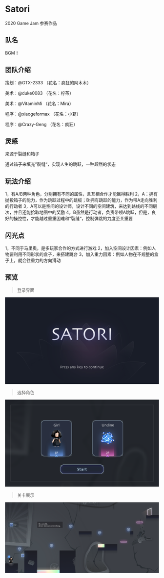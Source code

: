 # Satori
2020 Game Jam 参赛作品

## 队名
BGM！    

## 团队介绍
策划：@GTX-2333        （花名：疯狂的阿木木）

美术：@duke0083        （花名：柠茶）

美术：@VitaminMi       （花名：Mira）

程序：@xiaogeformax    （花名：小葛）

程序：@Crazy-Geng      （花名：疯狂）

## 灵感
来源于裂缝和箱子    

通过箱子来填充”裂缝“，实现人生的跳跃，一种超然的状态

## 玩法介绍
1，有A/B两种角色，分别拥有不同的属性，且互相合作才能赢得胜利
2，A：拥有抛投箱子的能力，作为跳跃过程中的跳板；B:拥有跳跃的能力，作为带A走向胜利的行动者
3，A可以是空间的设计师，设计不同的空间建筑，来达到路线的不同层次，并且还能拾取地图中的奖励
4，B虽然是行动者，负责带领A跳跃，但是，良好的操控性，才能越过重重困难和”裂缝“，控制弹跳的力度至关重要

## 闪光点
1，不同于马里奥，是多玩家合作的方式进行游戏
2，加入空间设计因素：例如人物要利用不同形状的盒子，来搭建跳台
3，加入重力因素：例如人物在不规整的盒子上，就会往重力的方向滑动


## 预览
> 登录界面

![image](https://github.com/BGM-SATORI/satori/blob/master/%E9%A2%84%E8%A7%88/1-%E8%BF%9B%E5%85%A5%E6%B8%B8%E6%88%8F%404x.png)

>选择角色

![image](https://github.com/BGM-SATORI/satori/blob/master/%E9%A2%84%E8%A7%88/2-%E9%80%89%E6%8B%A9%E8%A7%92%E8%89%B2%404x.png)

>关卡展示

![image](https://github.com/BGM-SATORI/satori/blob/master/%E9%A2%84%E8%A7%88/3-%20%E5%85%B3%E5%8D%A11%404x.png)
